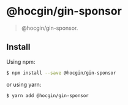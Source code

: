 # @hocgin/gin-sponsor

> @hocgin/gin-sponsor.

## Install

Using npm:

```bash
$ npm install --save @hocgin/gin-sponsor
```

or using yarn:

```bash
$ yarn add @hocgin/gin-sponsor
```
